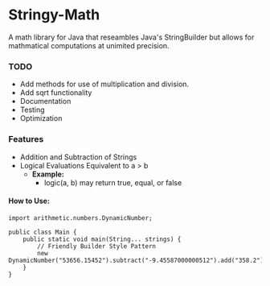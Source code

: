 # Stringy-Math
A math library for Java that reseambles Java's StringBuilder but allows for mathmatical computations at unimited precision.

### TODO
- Add methods for use of multiplication and division.
- Add sqrt functionality
- Documentation
- Testing
- Optimization

### Features
- Addition and Subtraction of Strings
- Logical Evaluations Equivalent to a > b
  - **Example:**
    - logic(a, b) may return true, equal, or false

#### How to Use:
```
import arithmetic.numbers.DynamicNumber;

public class Main {
	public static void main(String... strings) {
		// Friendly Builder Style Pattern
		new DynamicNumber("53656.15452").subtract("-9.45587000000512").add("358.2").subtract("-8.1").println();
	}
}
```

